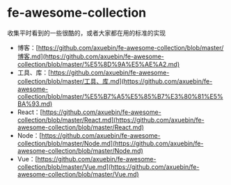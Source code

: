 # fe-awesome-collection

收集平时看到的一些很酷的，或者大家都在用的标准的实现

- 博客：[https://github.com/axuebin/fe-awesome-collection/blob/master/博客.md](https://github.com/axuebin/fe-awesome-collection/blob/master/%E5%8D%9A%E5%AE%A2.md)
- 工具、库：[https://github.com/axuebin/fe-awesome-collection/blob/master/工具、库.md](https://github.com/axuebin/fe-awesome-collection/blob/master/%E5%B7%A5%E5%85%B7%E3%80%81%E5%BA%93.md)
- React：[https://github.com/axuebin/fe-awesome-collection/blob/master/React.md](https://github.com/axuebin/fe-awesome-collection/blob/master/React.md)
- Node：[https://github.com/axuebin/fe-awesome-collection/blob/master/Node.md](https://github.com/axuebin/fe-awesome-collection/blob/master/Node.md)
- Vue：[https://github.com/axuebin/fe-awesome-collection/blob/master/Vue.md](https://github.com/axuebin/fe-awesome-collection/blob/master/Vue.md)